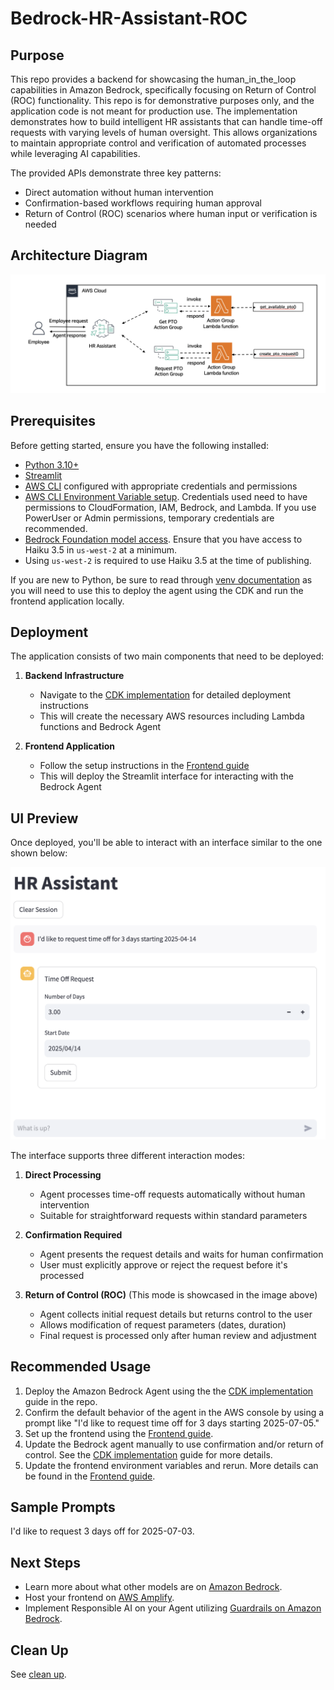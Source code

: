 # Bedrock-HR-Assistant-ROC

## Purpose
This repo provides a backend for showcasing the human_in_the_loop capabilities in Amazon Bedrock, specifically focusing on Return of Control (ROC) functionality. This repo is for demonstrative purposes only, and the application code is not meant for production use.
The implementation demonstrates how to build intelligent HR assistants that can handle time-off requests with varying levels of human oversight.
This allows organizations to maintain appropriate control and verification of automated processes while leveraging AI capabilities.

The provided APIs demonstrate three key patterns:
* Direct automation without human intervention
* Confirmation-based workflows requiring human approval
* Return of Control (ROC) scenarios where human input or verification is needed

## Architecture Diagram
![Architecture Diagram](./images/diagram-overall-arch.png)

## Prerequisites
Before getting started, ensure you have the following installed:
* [Python 3.10+](https://www.python.org/downloads/)
* [Streamlit](https://docs.streamlit.io/library/get-started/installation)
* [AWS CLI](https://docs.aws.amazon.com/cli/latest/userguide/getting-started-install.html) configured with appropriate credentials and permissions
* [AWS CLI Environment Variable setup](https://docs.aws.amazon.com/cli/v1/userguide/cli-configure-envvars.html). Credentials used need to have permissions to CloudFormation, IAM, Bedrock, and Lambda. If you use PowerUser or Admin permissions, temporary credentials are recommended.
* [Bedrock Foundation model access](https://docs.aws.amazon.com/bedrock/latest/userguide/model-access.html). Ensure that you have access to Haiku 3.5 in `us-west-2` at a minimum.
* Using `us-west-2` is required to use Haiku 3.5 at the time of publishing. 

If you are new to Python, be sure to read through [venv documentation](https://docs.python.org/3/library/venv.html) as you will need to use this to deploy the agent using the CDK and run the frontend application locally.

## Deployment
The application consists of two main components that need to be deployed:

1. **Backend Infrastructure**
   * Navigate to the [CDK implementation](./cdk/README.md) for detailed deployment instructions
   * This will create the necessary AWS resources including Lambda functions and Bedrock Agent

2. **Frontend Application**
   * Follow the setup instructions in the [Frontend guide](./frontend/README.md)
   * This will deploy the Streamlit interface for interacting with the Bedrock Agent

## UI Preview
Once deployed, you'll be able to interact with an interface similar to the one shown below:

![UI Preview](./images/ui-roc-step-one.png)

The interface supports three different interaction modes:

1. **Direct Processing**
   * Agent processes time-off requests automatically without human intervention
   * Suitable for straightforward requests within standard parameters

2. **Confirmation Required**
   * Agent presents the request details and waits for human confirmation
   * User must explicitly approve or reject the request before it's processed

3. **Return of Control (ROC)** (This mode is showcased in the image above)
   * Agent collects initial request details but returns control to the user
   * Allows modification of request parameters (dates, duration)
   * Final request is processed only after human review and adjustment

## Recommended Usage
1. Deploy the Amazon Bedrock Agent using the the [CDK implementation](./cdk/README.md) guide in the repo.
2. Confirm the default behavior of the agent in the AWS console by using a prompt like "I'd like to request time off for 3 days starting 2025-07-05."
3. Set up the frontend using the [Frontend guide](./frontend/README.md).
4. Update the Bedrock agent manually to use confirmation and/or return of control. See the [CDK implementation](./cdk/README.md#updating-agent-to-use-human-in-the-loop-capabilities) guide for more details.
5. Update the frontend environment variables and rerun. More details can be found in the [Frontend guide](./frontend/README.md).

## Sample Prompts
I'd like to request 3 days off for 2025-07-03.

## Next Steps
* Learn more about what other models are on [Amazon Bedrock](https://docs.aws.amazon.com/bedrock/latest/userguide/foundation-models-reference.html).
* Host your frontend on [AWS Amplify](https://docs.aws.amazon.com/amplify/latest/userguide/welcome.html).
* Implement Responsible AI on your Agent utilizing [Guardrails on Amazon Bedrock](https://docs.aws.amazon.com/bedrock/latest/userguide/guardrails.html).

## Clean Up
See [clean up](./cdk/README.md/#clean-up).